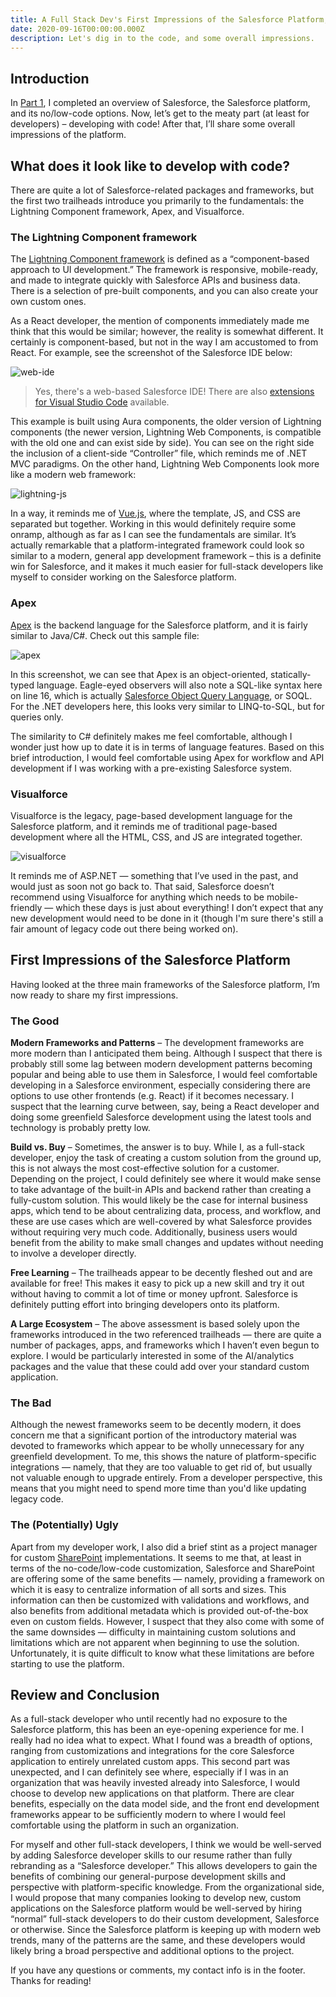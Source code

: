 ```yaml
---
title: A Full Stack Dev's First Impressions of the Salesforce Platform, Part 2
date: 2020-09-16T00:00:00.000Z
description: Let's dig in to the code, and some overall impressions.
---
```


## Introduction

In [Part 1](/writing/a-full-stack-devs-first-impressions-of-the-salesforce-platform-part-1), I completed an overview of Salesforce, the Salesforce platform, and its no/low-code options. Now, let’s get to the meaty part (at least for developers) – developing with code! After that, I’ll share some overall impressions of the platform.

## What does it look like to develop with code?

There are quite a lot of Salesforce-related packages and frameworks, but the first two trailheads introduce you primarily to the fundamentals: the Lightning Component framework, Apex, and Visualforce.

### The Lightning Component framework

The [Lightning Component framework](https://developer.salesforce.com/docs/atlas.en-us.lightning.meta/lightning/intro_framework.htm) is defined as a “component-based approach to UI development.” The framework is responsive, mobile-ready, and made to integrate quickly with Salesforce APIs and business data. There is a selection of pre-built components, and you can also create your own custom ones.

As a React developer, the mention of components immediately made me think that this would be similar; however, the reality is somewhat different. It certainly is component-based, but not in the way I am accustomed to from React. For example, see the screenshot of the Salesforce IDE below:

![web-ide](~/assets/content/writing/a-full-stack-devs-first-impressions-of-the-salesforce-platform-part-2/web-ide.png)

> Yes, there's a web-based Salesforce IDE! There are also [extensions for Visual Studio Code](https://marketplace.visualstudio.com/items?itemName=salesforce.salesforcedx-vscode) available.

This example is built using Aura components, the older version of Lightning components (the newer version, Lightning Web Components, is compatible with the old one and can exist side by side). You can see on the right side the inclusion of a client-side “Controller” file, which reminds me of .NET MVC paradigms. On the other hand, Lightning Web Components look more like a modern web framework:

![lightning-js](~/assets/content/writing/a-full-stack-devs-first-impressions-of-the-salesforce-platform-part-2/lightning-js.png)

In a way, it reminds me of [Vue.js](https://vuejs.org/), where the template, JS, and CSS are separated but together. Working in this would definitely require some onramp, although as far as I can see the fundamentals are similar. It’s actually remarkable that a platform-integrated framework could look so similar to a modern, general app development framework – this is a definite win for Salesforce, and it makes it much easier for full-stack developers like myself to consider working on the Salesforce platform.

### Apex

[Apex](https://help.salesforce.com/articleView?id=code_about.htm) is the backend language for the Salesforce platform, and it is fairly similar to Java/C#. Check out this sample file:

![apex](~/assets/content/writing/a-full-stack-devs-first-impressions-of-the-salesforce-platform-part-2/apex.png)

In this screenshot, we can see that Apex is an object-oriented, statically-typed language. Eagle-eyed observers will also note a SQL-like syntax here on line 16, which is actually [Salesforce Object Query Language](https://developer.salesforce.com/docs/atlas.en-us.soql_sosl.meta/soql_sosl/sforce_api_calls_soql.htm), or SOQL. For the .NET developers here, this looks very similar to LINQ-to-SQL, but for queries only.

The similarity to C# definitely makes me feel comfortable, although I wonder just how up to date it is in terms of language features. Based on this brief introduction, I would feel comfortable using Apex for workflow and API development if I was working with a pre-existing Salesforce system.

### Visualforce

Visualforce is the legacy, page-based development language for the Salesforce platform, and it reminds me of traditional page-based development where all the HTML, CSS, and JS are integrated together.

![visualforce](~/assets/content/writing/a-full-stack-devs-first-impressions-of-the-salesforce-platform-part-2/visualforce.png)

It reminds me of ASP.NET — something that I’ve used in the past, and would just as soon not go back to. That said, Salesforce doesn’t recommend using Visualforce for anything which needs to be mobile-friendly — which these days is just about everything! I don’t expect that any new development would need to be done in it (though I'm sure there's still a fair amount of legacy code out there being worked on).

## First Impressions of the Salesforce Platform

Having looked at the three main frameworks of the Salesforce platform, I’m now ready to share my first impressions.

### The Good

**Modern Frameworks and Patterns** – The development frameworks are more modern than I anticipated them being. Although I suspect that there is probably still some lag between modern development patterns becoming popular and being able to use them in Salesforce, I would feel comfortable developing in a Salesforce environment, especially considering there are options to use other frontends (e.g. React) if it becomes necessary. I suspect that the learning curve between, say, being a React developer and doing some greenfield Salesforce development using the latest tools and technology is probably pretty low.

**Build vs. Buy** – Sometimes, the answer is to buy. While I, as a full-stack developer, enjoy the task of creating a custom solution from the ground up, this is not always the most cost-effective solution for a customer. Depending on the project, I could definitely see where it would make sense to take advantage of the built-in APIs and backend rather than creating a fully-custom solution. This would likely be the case for internal business apps, which tend to be about centralizing data, process, and workflow, and these are use cases which are well-covered by what Salesforce provides without requiring very much code. Additionally, business users would benefit from the ability to make small changes and updates without needing to involve a developer directly.

**Free Learning** – The trailheads appear to be decently fleshed out and are available for free! This makes it easy to pick up a new skill and try it out without having to commit a lot of time or money upfront. Salesforce is definitely putting effort into bringing developers onto its platform.

**A Large Ecosystem** – The above assessment is based solely upon the frameworks introduced in the two referenced trailheads — there are quite a number of packages, apps, and frameworks which I haven’t even begun to explore. I would be particularly interested in some of the AI/analytics packages and the value that these could add over your standard custom application.

### The Bad

Although the newest frameworks seem to be decently modern, it does concern me that a significant portion of the introductory material was devoted to frameworks which appear to be wholly unnecessary for any greenfield development. To me, this shows the nature of platform-specific integrations — namely, that they are too valuable to get rid of, but usually not valuable enough to upgrade entirely. From a developer perspective, this means that you might need to spend more time than you'd like updating legacy code.

### The (Potentially) Ugly

Apart from my developer work, I also did a brief stint as a project manager for custom [SharePoint](https://www.microsoft.com/en-us/microsoft-365/sharepoint/collaboration) implementations. It seems to me that, at least in terms of the no-code/low-code customization, Salesforce and SharePoint are offering some of the same benefits — namely, providing a framework on which it is easy to centralize information of all sorts and sizes. This information can then be customized with validations and workflows, and also benefits from additional metadata which is provided out-of-the-box even on custom fields. However, I suspect that they also come with some of the same downsides — difficulty in maintaining custom solutions and limitations which are not apparent when beginning to use the solution. Unfortunately, it is quite difficult to know what these limitations are before starting to use the platform.

## Review and Conclusion

As a full-stack developer who until recently had no exposure to the Salesforce platform, this has been an eye-opening experience for me. I really had no idea what to expect. What I found was a breadth of options, ranging from customizations and integrations for the core Salesforce application to entirely unrelated custom apps. This second part was unexpected, and I can definitely see where, especially if I was in an organization that was heavily invested already into Salesforce, I would choose to develop new applications on that platform. There are clear benefits, especially on the data model side, and the front end development frameworks appear to be sufficiently modern to where I would feel comfortable using the platform in such an organization.

For myself and other full-stack developers, I think we would be well-served by adding Salesforce developer skills to our resume rather than fully rebranding as a “Salesforce developer.” This allows developers to gain the benefits of combining our general-purpose development skills and perspective with platform-specific knowledge.
From the organizational side, I would propose that many companies looking to develop new, custom applications on the Salesforce platform would be well-served by hiring “normal” full-stack developers to do their custom development, Salesforce or otherwise. Since the Salesforce platform is keeping up with modern web trends, many of the patterns are the same, and these developers would likely bring a broad perspective and additional options to the project.

If you have any questions or comments, my contact info is in the footer. Thanks for reading!
